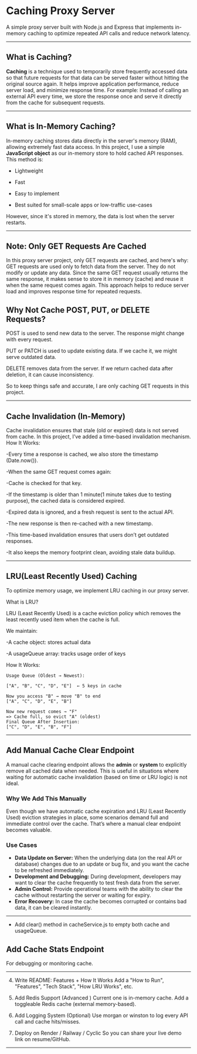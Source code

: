 # Caching Proxy Server
A simple proxy server built with Node.js and Express that implements in-memory caching to optimize repeated API calls and reduce network latency.

---
## What is Caching?
**Caching** is a technique used to temporarily store frequently accessed data so that future requests for that data can be served faster without hitting the original source again.
It helps improve application performance, reduce server load, and minimize response time.
For example: Instead of calling an external API every time, we store the response once and serve it directly from the cache for subsequent requests.

---
## What is In-Memory Caching?
In-memory caching stores data directly in the server's memory (RAM), allowing extremely fast data access. In this project, I use a simple **JavaScript object** as our in-memory store to hold cached API responses.
This method is:

- Lightweight
  
- Fast
  
- Easy to implement
  
- Best suited for small-scale apps or low-traffic use-cases
  
However, since it's stored in memory, the data is lost when the server restarts.

---
## Note: Only GET Requests Are Cached
In this proxy server project, only GET requests are cached, and here's why:
GET requests are used only to fetch data from the server. They do not modify or update any data.
Since the same GET request usually returns the same response, it makes sense to store it in memory (cache) and reuse it when the same request comes again.
This approach helps to reduce server load and improves response time for repeated requests.
## Why Not Cache POST, PUT, or DELETE Requests?
POST is used to send new data to the server. The response might change with every request.

PUT or PATCH is used to update existing data. If we cache it, we might serve outdated data.

DELETE removes data from the server. If we return cached data after deletion, it can cause inconsistency.

So to keep things safe and accurate, I are only caching GET requests in this project.

---
## Cache Invalidation (In-Memory)
Cache invalidation ensures that stale (old or expired) data is not served from cache. In this project, I’ve added a time-based invalidation mechanism.
How It Works:

-Every time a response is cached, we also store the timestamp (Date.now()).

-When the same GET request comes again:

-Cache is checked for that key.

-If the timestamp is older than 1 minute(1 minute takes due to testing purpose), the cached data is considered expired.

-Expired data is ignored, and a fresh request is sent to the actual API.

-The new response is then re-cached with a new timestamp.

-This time-based invalidation ensures that users don’t get outdated responses.

-It also keeps the memory footprint clean, avoiding stale data buildup.

---

## LRU(Least Recently Used) Caching
To optimize memory usage, we implement LRU caching in our proxy server.

 What is LRU?

LRU (Least Recently Used) is a cache eviction policy which removes the least recently used item when the cache is full.

We maintain:

-A cache object: stores actual data

-A usageQueue array: tracks usage order of keys

How It Works:
```
Usage Queue (Oldest → Newest):

["A", "B", "C", "D", "E"]  ← 5 keys in cache

Now you access "B" → move "B" to end
["A", "C", "D", "E", "B"]

Now new request comes → "F"
=> Cache full, so evict "A" (oldest)
Final Queue After Insertion:
["C", "D", "E", "B", "F"]
```
---

## Add Manual Cache Clear Endpoint

A manual cache clearing endpoint allows the **admin** or **system** to explicitly remove all cached data when needed. This is useful in situations where waiting for automatic cache invalidation (based on time or LRU logic) is not ideal.

###  Why We Add This Manually

Even though we have automatic cache expiration and LRU (Least Recently Used) eviction strategies in place, some scenarios demand full and immediate control over the cache. That’s where a manual clear endpoint becomes valuable.

###  Use Cases

- **Data Update on Server:** When the underlying data (on the real API or database) changes due to an update or bug fix, and you want the cache to be refreshed immediately.
- **Development and Debugging:** During development, developers may want to clear the cache frequently to test fresh data from the server.
- **Admin Control:** Provide operational teams with the ability to clear the cache without restarting the server or waiting for expiry.
- **Error Recovery:** In case the cache becomes corrupted or contains bad data, it can be cleared instantly.
---




- Add clear() method in cacheService.js to empty both cache and usageQueue.
## Add Cache Stats Endpoint
For debugging or monitoring cache.

---

4. Write README: Features + How It Works
Add a "How to Run", "Features", "Tech Stack", "How LRU Works", etc.

5. Add Redis Support (Advanced )
Current one is in-memory cache. Add a toggleable Redis cache (external memory-based).

6. Add Logging System (Optional)
Use morgan or winston to log every API call and cache hits/misses.

7. Deploy on Render / Railway / Cyclic
So you can share your live demo link on resume/GitHub.
---

